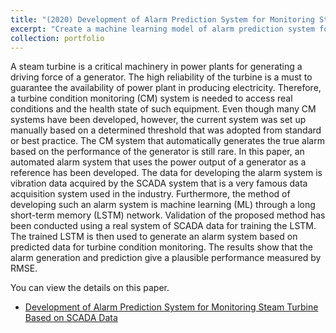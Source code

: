 ```yaml
---
title: "(2020) Development of Alarm Prediction System for Monitoring Steam Turbine Based on SCADA Data"
excerpt: "Create a machine learning model of alarm prediction system for monitoring steam turbine."
collection: portfolio
---
```


A steam turbine is a critical machinery in power plants for generating a driving force of a generator. The high reliability of the turbine is a must to guarantee the availability of power plant in producing electricity. Therefore, a turbine condition monitoring (CM) system is needed to access real conditions and the health state of such equipment. Even though many CM systems have been developed, however, the current system was set up manually based on a determined threshold that was adopted from standard or best practice. The CM system that automatically generates the true alarm based on the performance of the generator is still rare. In this paper, an automated alarm system that uses the power output of a generator as a reference has been developed. The data for developing the alarm system is vibration data acquired by the SCADA system that is a very famous data acquisition system used in the industry. Furthermore, the method of developing such an alarm system is machine learning (ML) through a long short-term memory (LSTM) network. Validation of the proposed method has been conducted using a real system of SCADA data for training the LSTM. The trained LSTM is then used to generate an alarm system based on predicted data for turbine condition monitoring. The results show that the alarm generation and prediction give a plausible performance measured by RMSE.

You can view the details on this paper.
- [Development of Alarm Prediction System for Monitoring Steam Turbine Based on SCADA Data](https://www.academia.edu/download/63936852/ijeter5386202020200716-72174-1dsavg8.pdf)